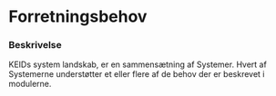 # Forretningsbehov

### Beskrivelse

KEIDs system landskab, er en sammensætning af Systemer. Hvert af Systemerne understøtter et eller flere af de behov der er beskrevet i modulerne.
